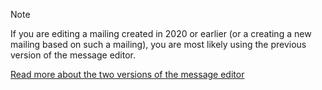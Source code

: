 <!-- markdownlint-disable-file MD041 -->
> [!NOTE]
> If you are editing a mailing created in 2020 or earlier (or a creating a new mailing based on such a mailing), you are most likely using the previous version of the message editor.

[Read more about the two versions of the message editor][1]

<!-- Referenced links -->
[1]: ../editor/index.md
